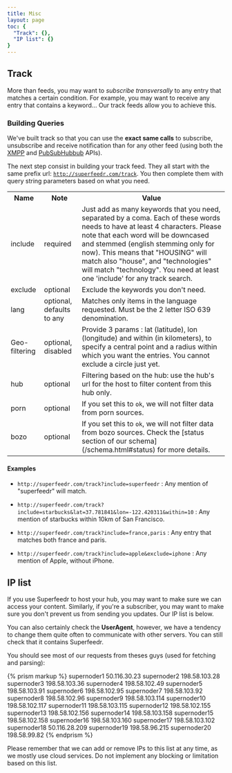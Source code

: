 ```yaml
---
title: Misc
layout: page
toc: {
  "Track": {},
  "IP list": {}
}
---
```


## Track

More than feeds, you may want to *subscribe transversally* to any entry that matches a certain condition. For example, you may want to receive any entry that contains a keyword... Our track feeds allow you to achieve this.

### Building Queries

We've built track so that you can use the **exact same calls** to subscribe, unsubscribe and receive notification than for any other feed (using both the [XMPP](/subscribers.html#xmpppubsub) and [PubSubHubbub](/subscribers.html#webhooks) APIs).

The next step consist in building your track feed. They all start with the same prefix url: <code>http://superfeedr.com/track</code>. You then complete them with query string parameters based on what you need.

<table class="table table-striped table-condensed table-responsive">
<tr>
  <th>Name</th>
  <th>Note</th>
  <th>Value</th>
</tr>
<tr>
  <td>include</td>
  <td>required</td>
  <td>Just add as many keywords that you need, separated by a coma. Each of these words needs to have at least 4 characters. Please note that each word will be downcased and stemmed (english stemming only for now). This means that "HOUSING" will match also "house", and "technologies" will match "technology". You need at least one 'include' for any track search.</td>
</tr>
<tr>
  <td>exclude</td>
  <td>optional</td>
  <td>Exclude the keywords you don't need.</td>
</tr>
<tr>
  <td>lang</td>
  <td>optional, defaults to any</td>
  <td>Matches only items in the language requested. Must be the 2 letter ISO 639 denomination.</td>
</tr>
<tr>
  <td>Geo-filtering</td>
  <td>optional, disabled</td>
  <td>Provide 3 params : lat (latitude), lon (longitude) and within (in kilometers), to specify a central point and a radius within which you want the entries. You cannot exclude a circle just yet.</td>
</tr>
<tr>
  <td>hub</td>
  <td>optional</td>
  <td>Filtering based on the hub: use the hub's url for the host to filter content from this hub only.</td>
</tr>
<tr>
  <td>porn</td>
  <td>optional</td>
  <td>If you set this to <code>ok</code>, we will not filter data from porn sources.</td>
</tr>
<tr>
  <td>bozo</td>
  <td>optional</td>
  <td>If you set this to <code>ok</code>, we will not filter data from bozo sources. Check the [status section of our schema](/schema.html#status) for more details.</td>
</tr>
</table>

#### Examples

* `http://superfeedr.com/track?include=superfeedr` : Any mention of "superfeedr" will match.

* `http://superfeedr.com/track?include=starbucks&lat=37.781841&lon=-122.420311&within=10` : Any mention of starbucks within 10km of San Francisco.

* `http://superfeedr.com/track?include=france,paris` : Any entry that matches both france and paris.

* `http://superfeedr.com/track?include=apple&exclude=iphone` : Any mention of Apple, without iPhone.

## IP list

If you use Superfeedr to host your hub, you may want to make sure we can access your content. Similarly, if you're a subscriber, you may want to make sure you don't prevent us from sending you updates. Our IP list is below.

You can also certainly check the **UserAgent**, however, we have a tendency to change them quite often to communicate with other servers. You can still check that it contains Superfeedr. 

You should see most of our requests from theses guys (used for fetching and parsing):

{% prism markup %}
supernoder1 50.116.30.23
supernoder2 198.58.103.28
supernoder3 198.58.103.36
supernoder4 198.58.102.49
supernoder5 198.58.103.91
supernoder6 198.58.102.95
supernoder7 198.58.103.92
supernoder8 198.58.102.96
supernoder9 198.58.103.114
supernoder10 198.58.102.117
supernoder11 198.58.103.115
supernoder12 198.58.102.155
supernoder13 198.58.102.156
supernoder14 198.58.103.158
supernoder15 198.58.102.158
supernoder16 198.58.103.160
supernoder17 198.58.103.102
supernoder18 50.116.28.209
supernoder19 198.58.96.215
supernoder20 198.58.99.82
{% endprism %}

Please remember that we can add or remove IPs to this list at any time, as we mostly use cloud services. Do not implement any blocking or limitation based on this list. 
